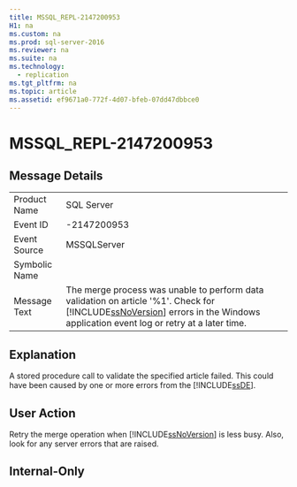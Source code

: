 ```yaml
---
title: MSSQL_REPL-2147200953
H1: na
ms.custom: na
ms.prod: sql-server-2016
ms.reviewer: na
ms.suite: na
ms.technology: 
  - replication
ms.tgt_pltfrm: na
ms.topic: article
ms.assetid: ef9671a0-772f-4d07-bfeb-07dd47dbbce0
---
```

# MSSQL_REPL-2147200953
    
## Message Details  
  
|||  
|-|-|  
|Product Name|SQL Server|  
|Event ID|\-2147200953|  
|Event Source|MSSQLServer|  
|Symbolic Name||  
|Message Text|The merge process was unable to perform data validation on article '%1'. Check for [!INCLUDE[ssNoVersion](../../Token/Other/ssNoVersion_md.md)] errors in the Windows application event log or retry at a later time.|  
  
## Explanation  
 A stored procedure call to validate the specified article failed. This could have been caused by one or more errors from the [!INCLUDE[ssDE](../../Token/Other/ssDE_md.md)].  
  
## User Action  
 Retry the merge operation when [!INCLUDE[ssNoVersion](../../Token/Other/ssNoVersion_md.md)] is less busy. Also, look for any server errors that are raised.  
  
## Internal\-Only  
  